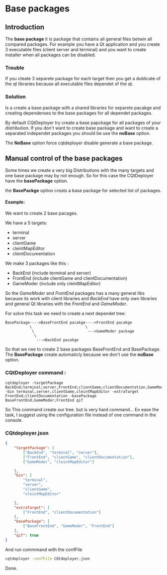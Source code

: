 # Base packages

## Introduction

The **base package** it is package that contains all general files betwin all compared packages. 
For example you have a Qt application and you create 3 executable files (client server and terminal) and you want to create installer when all packages can be disabled.

### Trouble 

If you cteate 3 separete  package for each target then you get a dublicate of the qt libraries because all executable files dependet of the qt. 

### Solution 

Is a create a base package with a shared libraries for separete pacakge and creating dependenses to the base packages for all dependet packages.

By default CQtDeployer try create a base papckage for all packages of your distribution. If you don't want to create base package and want to create a separated independet packages you should be use the **noBase** option.

The **NoBase** option force cqtdeployer disable generate a base package. 

## Manual control of the base packages

Some times we create a very big Distributions with the many targets and one base package may by not enough. So for this case the CQtDeployer have the **basePackage** option.

the **BasePackge** option creats a base package for selected list of packages. 

#### Example:

We want to create 2 base pacages.

We have a 5 targets:
* terminal
* server
* clientGame
* cleintMapEditor
* clientDocumentation

We make 3 packages like this :
* BackEnd (include terminal and server)
* FrontEnd (include clientGame and clientDocumentation)
* GameModer (include only cleintMapEditor)

So the *GameModer* and *FrontEnd* packages has a many general libs because its work with client libraries and *BackEnd* have only own libraries and general Qt libraries with the  *FrontEnd* and *GameModer*.

For solve this task we need to create a next dependet tree:

```
BasePackage---->BaseFrontEnd pacakge---->FrontEnd pacakge
           \                        \
            \                        --->GameModer package
             \
              --->BackEnd pacakge
```

So that we nee to create 2 base packages BaseFrontEnd and BasePackage.
The **BasePackage** create automaticly because we don't use the **noBase** option.

### CQtDeployer command :

```
cqtdeployer -targetPackage BackEnd;terminal;server,FrontEnd;clientGame;clientDocumentation,GameModer;cleintMapEditor -bin terminal,server,clientGame,cleintMapEditor -extraTarget FrontEnd;clientDocumentation -basePackage BaseFrontEnd;GameModer;FrontEnd qif
```

So This command create our tree. but is very hard command... 
Еo ease the task, I suggest using the configuration file instead of one command in the console.

### CQtdeployer.json
```json
{
    "targetPackage": [
        ["BackEnd", "terminal", "server"],
        ["FrontEnd", "clientGame", "clientDocumentation"],
        ["GameModer", "cleintMapEditor"]

    ],
    "bin": [
        "terminal",
        "server",
        "clientGame",
        "cleintMapEditor"

    ],
    "extraTarget": [
        ["FrontEnd", "clientDocumentation"]
    ],
    "basePackage": [
        ["BaseFrontEnd", "GameModer", "FrontEnd"]
    ],
    "qif": true
}
```

And run commmand with the confFile

``` bash
cqtdeployer -confFile CQtdeployer.json
```

Done.